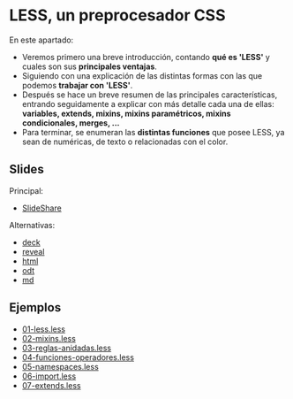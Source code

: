 # LESS, un preprocesador CSS

En este apartado:

- Veremos primero una breve introducción, contando **qué es 'LESS'** y cuales son sus **principales ventajas**.
- Siguiendo con una explicación de las distintas formas con las que podemos **trabajar con 'LESS'**.
- Después se hace un breve resumen de las principales características, entrando seguidamente a explicar con más detalle cada una de ellas: **variables, extends, mixins, mixins paramétricos, mixins condicionales, merges, ...**
- Para terminar, se enumeran las **distintas funciones** que posee LESS, ya sean de numéricas, de texto o relacionadas con el color.

## Slides

Principal:

- [SlideShare](http://www.slideshare.net/asanzdiego/less-un-preprocesador-css)

Alternativas:

- [deck](http://asanzdiego.github.io/curso-interfaces-web-2014/04-less/slides/export/less-deck-slides.html)
- [reveal](http://asanzdiego.github.io/curso-interfaces-web-2014/04-less/slides/export/less-reveal-slides.html)
- [html](http://asanzdiego.github.io/curso-interfaces-web-2014/04-less/slides/export/less.html)
- [odt](http://asanzdiego.github.io/curso-interfaces-web-2014/04-less/slides/export/less.odt)
- [md](http://asanzdiego.github.io/curso-interfaces-web-2014/04-less/slides/md/less.md)

## Ejemplos

- [01-less.less](https://github.com/asanzdiego/curso-interfaces-web-2016/tree/master/04-less/src/css/less/01-less.less)
- [02-mixins.less](https://github.com/asanzdiego/curso-interfaces-web-2016/tree/master/04-less/src/css/less/02-mixins.less)
- [03-reglas-anidadas.less](https://github.com/asanzdiego/curso-interfaces-web-2016/tree/master/04-less/src/css/less/03-reglas-anidadas.less)
- [04-funciones-operadores.less](https://github.com/asanzdiego/curso-interfaces-web-2016/tree/master/04-less/src/css/less/04-funciones-operadores.less)
- [05-namespaces.less](https://github.com/asanzdiego/curso-interfaces-web-2016/tree/master/04-less/src/css/less/05-namespaces.less)
- [06-import.less](https://github.com/asanzdiego/curso-interfaces-web-2016/tree/master/04-less/src/css/less/06-import.less)
- [07-extends.less](https://github.com/asanzdiego/curso-interfaces-web-2016/tree/master/04-less/src/css/less/07-extends.less)

